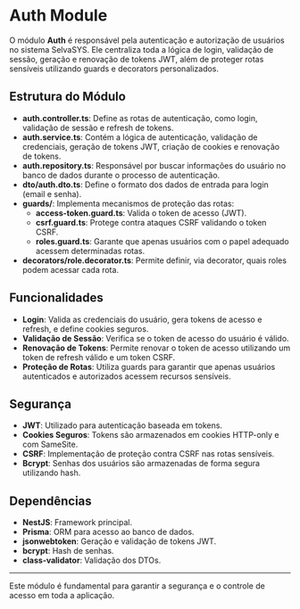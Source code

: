 # Auth Module

O módulo **Auth** é responsável pela autenticação e autorização de usuários no sistema SelvaSYS. Ele centraliza toda a lógica de login, validação de sessão, geração e renovação de tokens JWT, além de proteger rotas sensíveis utilizando guards e decorators personalizados.

## Estrutura do Módulo

- **auth.controller.ts**: Define as rotas de autenticação, como login, validação de sessão e refresh de tokens.
- **auth.service.ts**: Contém a lógica de autenticação, validação de credenciais, geração de tokens JWT, criação de cookies e renovação de tokens.
- **auth.repository.ts**: Responsável por buscar informações do usuário no banco de dados durante o processo de autenticação.
- **dto/auth.dto.ts**: Define o formato dos dados de entrada para login (email e senha).
- **guards/**: Implementa mecanismos de proteção das rotas:
  - **access-token.guard.ts**: Valida o token de acesso (JWT).
  - **csrf.guard.ts**: Protege contra ataques CSRF validando o token CSRF.
  - **roles.guard.ts**: Garante que apenas usuários com o papel adequado acessem determinadas rotas.
- **decorators/role.decorator.ts**: Permite definir, via decorator, quais roles podem acessar cada rota.

## Funcionalidades

- **Login**: Valida as credenciais do usuário, gera tokens de acesso e refresh, e define cookies seguros.
- **Validação de Sessão**: Verifica se o token de acesso do usuário é válido.
- **Renovação de Tokens**: Permite renovar o token de acesso utilizando um token de refresh válido e um token CSRF.
- **Proteção de Rotas**: Utiliza guards para garantir que apenas usuários autenticados e autorizados acessem recursos sensíveis.

## Segurança

- **JWT**: Utilizado para autenticação baseada em tokens.
- **Cookies Seguros**: Tokens são armazenados em cookies HTTP-only e com SameSite.
- **CSRF**: Implementação de proteção contra CSRF nas rotas sensíveis.
- **Bcrypt**: Senhas dos usuários são armazenadas de forma segura utilizando hash.

## Dependências

- **NestJS**: Framework principal.
- **Prisma**: ORM para acesso ao banco de dados.
- **jsonwebtoken**: Geração e validação de tokens JWT.
- **bcrypt**: Hash de senhas.
- **class-validator**: Validação dos DTOs.

---

Este módulo é fundamental para garantir a segurança e o controle de acesso em toda a aplicação.

